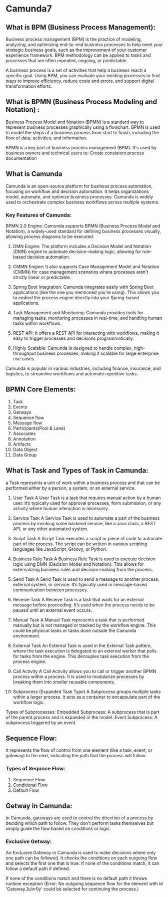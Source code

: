 # Camunda7

## What is BPM (Business Process Management):
Business process management (BPM) is the practice of modeling, analyzing, and optimizing end-to-end business processes to help meet your strategic business goals, such as the improvement of your customer experience framework. BPM methodology can be applied to tasks and processes that are often repeated, ongoing, or predictable.

A business process is a set of activities that help a business reach a specific goal. Using BPM, you can evaluate your existing processes to find ways to improve efficiency, reduce costs and errors, and support digital transformation efforts.  

## What is BPMN (Business Process Modeling and Notation) :

Business Process Model and Notation (BPMN) is a standard way to represent business processes graphically using a flowchart. BPMN is used to model the steps of a business process from start to finish, including the flow of data, activities, and information.

BPMN is a key part of business process management (BPM). It's used by business owners and technical users to: Create consistent process documentation

## What is Camunda

Camunda is an open-source platform for business process automation, focusing on workflow and decision automation. It helps organizations model, automate, and optimize business processes. Camunda is widely used to orchestrate complex business workflows across multiple systems.

### Key Features of Camunda:
BPMN 2.0 Engine: Camunda supports BPMN (Business Process Model and Notation), a widely-used standard for defining business processes visually, allowing process diagrams to be executed.

1. DMN Engine: The platform includes a Decision Model and Notation (DMN) engine to automate decision-making logic, allowing for rule-based decision automation.

2. CMMN Engine: It also supports Case Management Model and Notation (CMMN) for case management scenarios where processes aren't strictly linear or predictable.

3. Spring Boot Integration: Camunda integrates easily with Spring Boot applications (like the one you mentioned you’re using). This allows you to embed the process engine directly into your Spring-based applications.

4. Task Management and Monitoring: Camunda provides tools for managing tasks, monitoring processes in real-time, and handling human tasks within workflows.

5. REST API: It offers a REST API for interacting with workflows, making it easy to trigger processes and decisions programmatically.

6. Highly Scalable: Camunda is designed to handle complex, high-throughput business processes, making it scalable for large enterprise use cases.

Camunda is popular in various industries, including finance, insurance, and logistics, to streamline workflows and automate repetitive tasks.

## BPMN Core Elements:

1. Task
2. Events
3. Getways
4. Sequence flow
5. Message flow
6. Participants(Pool & Lane)
7. Associates
8. Annotation
9. Artifacts
10. Data Object
11. Data Group

## What is Task and Types of Task in Camunda:

a Task represents a unit of work within a business process and that can be performed either by a person, a system, or an external service.

1. User Task
A User Task is a task that requires manual action by a human user. It’s typically used for approval processes, form submission, or any activity where human interaction is necessary.

2. Service Task
A Service Task is used to automate a part of the business process by invoking some backend service, like a Java class, a REST API, or any other automated system.

3. Script Task
A Script Task executes a script or piece of code to automate part of the process. The script can be written in various scripting languages like JavaScript, Groovy, or Python.

4. Business Rule Task
A Business Rule Task is used to execute decision logic using DMN (Decision Model and Notation). This allows for externalizing business rules and decision-making from the process.

5. Send Task
A Send Task is used to send a message to another process, external system, or service. It’s typically used in message-based communication between processes.

6. Receive Task
A Receive Task is a task that waits for an external message before proceeding. It’s used when the process needs to be paused until an external event occurs.

7. Manual Task
A Manual Task represents a task that is performed manually but is not managed or tracked by the workflow engine. This could be physical tasks or tasks done outside the Camunda environment.

8. External Task
An External Task is used in the External Task pattern, where the task execution is delegated to an external worker that polls for tasks from the engine. This decouples task execution from the process engine.

9. Call Activity
A Call Activity allows you to call or trigger another BPMN process within a process. It is used to modularize processes by breaking them into smaller reusable components.

10. Subprocess (Expanded Task Type)
A Subprocess groups multiple tasks within a larger process. It acts as a container to encapsulate part of the workflow logic.

Types of Subprocesses:
Embedded Subprocess: A subprocess that is part of the parent process and is expanded in the model.
Event Subprocess: A subprocess triggered by an event.

## Sequence Flow:

It represents the flow of control from one element (like a task, event, or gateway) to the next, indicating the path that the process will follow.

### Types of Sequnce Flow:

1. Sequence Flow
2. Conditional Flow
3. Default Flow

## Getway in Camunda:

In Camunda, gateways are used to control the direction of a process by deciding which path to follow. They don't perform tasks themselves but simply guide the flow based on conditions or logic.

### Exclusive Getway:
An Exclusive Gateway in Camunda is used to make decisions where only one path can be followed. It checks the conditions on each outgoing flow and selects the first one that is true. If none of the conditions match, it can follow a default path if defined.

If none of the conditions match and there is no default path it throws runtime exception (Error: No outgoing sequence flow for the element with id 'Gateway_1ulvr0y' could be selected for continuing the process.)
